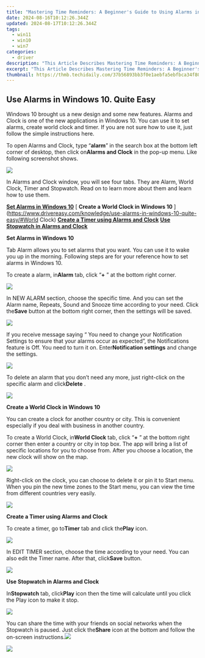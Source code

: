 ```yaml
---
title: "Mastering Time Reminders: A Beginner's Guide to Using Alarms in Windows 10"
date: 2024-08-16T10:12:26.344Z
updated: 2024-08-17T10:12:26.344Z
tags:
  - win11
  - win10
  - win7
categories:
  - driver
description: "This Article Describes Mastering Time Reminders: A Beginner's Guide to Using Alarms in Windows 10"
excerpt: "This Article Describes Mastering Time Reminders: A Beginner's Guide to Using Alarms in Windows 10"
thumbnail: https://thmb.techidaily.com/37b56893bb3f0e1aebfa5ebfbca34f8037db29ed8a731b991532309ef68ee1fd.jpg
---
```


## Use Alarms in Windows 10. Quite Easy

Windows 10 brought us a new design and some new features. Alarms and Clock is one of the new applications in Windows 10\. You can use it to set alarms, create world clock and timer. If you are not sure how to use it, just follow the simple instructions here.
  
To open Alarms and Clock, type “**alarm**” in the search box at the bottom left corner of desktop, then click on**Alarms and Clock** in the pop-up menu. Like following screenshot shows.  
  
![](https://images.drivereasy.com/wp-content/uploads/2016/11/img_582a745a1b0c9.jpg)
  
 In Alarms and Clock window, you will see four tabs. They are Alarm, World Clock, Timer and Stopwatch. Read on to learn more about them and learn how to use them.  
  
[**Set Alarms in Windows 10**](https://tools.techidaily.com/drivereasy/download/)
[   **Create a World Clock in Windows 10** ](<https://www.drivereasy.com/knowledge/use-alarms-in-windows-10-quite-easy/#World> Clock)
[**Create a Timer using Alarms and Clock**](https://tools.techidaily.com/drivereasy/download/)
[**Use Stopwatch in Alarms and Clock**](https://tools.techidaily.com/drivereasy/download/)
  
 **Set Alarms in Windows 10**
  
 Tab Alarm allows you to set alarms that you want. You can use it to wake you up in the morning. Following steps are for your reference how to set alarms in Windows 10.  
  
 To create a alarm, in**Alarm** tab, click “**+** ” at the bottom right corner.
  
![](https://images.drivereasy.com/wp-content/uploads/2016/11/img_582a79a31bd3e.png)
  
 In NEW ALARM section, choose the specific time. And you can set the Alarm name, Repeats, Sound and Snooze time according to your need. Click the**Save** button at the bottom right corner, then the settings will be saved.  
  
![](https://images.drivereasy.com/wp-content/uploads/2016/11/img_582a7956bc911.jpg)
  
 If you receive message saying “ You need to change your Notification Settings to ensure that your alarms occur as expected”, the Notifications feature is Off. You need to turn it on. Enter**Notification settings** and change the settings.  
  
![](https://images.drivereasy.com/wp-content/uploads/2016/11/img_582a7d5f473b9.jpg)
  
 To delete an alarm that you don’t need any more, just right-click on the specific alarm and click**Delete** .  
  
![](https://images.drivereasy.com/wp-content/uploads/2016/11/img_582a7e5a81c41.png)
  
 **Create a World Clock in Windows 10**
  
 You can create a clock for another country or city. This is convenient especially if you deal with business in another country.  
  
 To create a World Clock, in**World Clock** tab, click “**+** ” at the bottom right corner then enter a country or city in top box. The app will bring a list of specific locations for you to choose from. After you choose a location, the new clock will show on the map.  
  
![](https://images.drivereasy.com/wp-content/uploads/2016/11/img_582a81a1757e8.jpg)
  
 Right-click on the clock, you can choose to delete it or pin it to Start menu. When you pin the new time zones to the Start menu, you can view the time from different countries very easily.  
  
![](https://images.drivereasy.com/wp-content/uploads/2016/11/img_582a82af8205d.jpg)
  
 **Create a Timer using Alarms and Clock**
  
 To create a timer, go to**Timer** tab and click the**Play** icon.  
  
![](https://images.drivereasy.com/wp-content/uploads/2016/11/img_582a84067706b.jpg)
  
 In EDIT TIMER section, choose the time according to your need. You can also edit the Timer name. After that, click**Save** button.  
  
![](https://images.drivereasy.com/wp-content/uploads/2016/11/img_582a846781e59.png)
  
 **Use Stopwatch in Alarms and Clock**
  
 In**Stopwatch** tab, click**Play** icon then the time will calculate until you click the Play icon to make it stop.  
  
![](https://images.drivereasy.com/wp-content/uploads/2016/11/img_582a86cac1ef5.png)
  
 You can share the time with your friends on social networks when the Stopwatch is paused. Just click the**Share** icon at the bottom and follow the on-screen instructions.![](https://images.drivereasy.com/wp-content/uploads/2016/11/img_582a8a7863e2e.png)

<ins class="adsbygoogle"
     style="display:block"
     data-ad-format="autorelaxed"
     data-ad-client="ca-pub-7571918770474297"
     data-ad-slot="1223367746"></ins>



<ins class="adsbygoogle"
     style="display:block"
     data-ad-client="ca-pub-7571918770474297"
     data-ad-slot="8358498916"
     data-ad-format="auto"
     data-full-width-responsive="true"></ins>



<!-- affiliate ads begin -->
<a href="https://store.nero.com/order/checkout.php?PRODS=42296855&QTY=1&AFFILIATE=108875&CART=1"><img src="http://cdnwww.nero.com/nero-com-wAssets/img/banners/2023/recode/Nero_Recode_Screen_2.png" border="0"></a>
<!-- affiliate ads end -->
